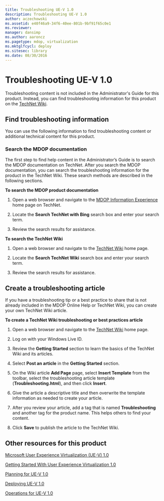 ```yaml
---
title: Troubleshooting UE-V 1.0
description: Troubleshooting UE-V 1.0
author: aczechowski
ms.assetid: e40f46a9-34f6-40ee-801b-9bf91f65c0e1
ms.reviewer: 
manager: dansimp
ms.author: aaroncz
ms.pagetype: mdop, virtualization
ms.mktglfcycl: deploy
ms.sitesec: library
ms.date: 08/30/2016
---
```



# Troubleshooting UE-V 1.0


Troubleshooting content is not included in the Administrator's Guide for this product. Instead, you can find troubleshooting information for this product on the [TechNet Wiki](https://go.microsoft.com/fwlink/p/?LinkId=224905).

## Find troubleshooting information


You can use the following information to find troubleshooting content or additional technical content for this product.

### Search the MDOP documentation

The first step to find help content in the Administrator’s Guide is to search the MDOP documentation on TechNet. After you search the MDOP documentation, you can search the troubleshooting information for the product in the TechNet Wiki. These search methods are described in the following sections.

**To search the MDOP product documentation**

1.  Open a web browser and navigate to the [MDOP Information Experience](https://go.microsoft.com/fwlink/p/?LinkId=236032) home page on TechNet.

2.  Locate the **Search TechNet with Bing** search box and enter your search term.

3.  Review the search results for assistance.

**To search the TechNet Wiki**

1.  Open a web browser and navigate to the [TechNet Wiki](https://go.microsoft.com/fwlink/p/?LinkId=224905) home page.

2.  Locate the **Search TechNet Wiki** search box and enter your search term.

3.  Review the search results for assistance.

## Create a troubleshooting article


If you have a troubleshooting tip or a best practice to share that is not already included in the MDOP Online Help or TechNet Wiki, you can create your own TechNet Wiki article.

**To create a TechNet Wiki troubleshooting or best practices article**

1.  Open a web browser and navigate to the [TechNet Wiki](https://go.microsoft.com/fwlink/p/?LinkId=224905) home page.

2.  Log on with your Windows Live ID.

3.  Review the **Getting Started** section to learn the basics of the TechNet Wiki and its articles.

4.  Select **Post an article** in the **Getting Started** section.

5.  On the Wiki article **Add Page** page, select **Insert Template** from the toolbar, select the troubleshooting article template (**Troubleshooting.html**), and then click **Insert**.

6.  Give the article a descriptive title and then overwrite the template information as needed to create your article.

7.  After you review your article, add a tag that is named **Troubleshooting** and another tag for the product name. This helps others to find your content.

8.  Click **Save** to publish the article to the TechNet Wiki.

## Other resources for this product


[Microsoft User Experience Virtualization (UE-V) 1.0](index.md)

[Getting Started With User Experience Virtualization 1.0](getting-started-with-user-experience-virtualization-10.md)

[Planning for UE-V 1.0](planning-for-ue-v-10.md)

[Deploying UE-V 1.0](deploying-ue-v-10.md)

[Operations for UE-V 1.0](operations-for-ue-v-10.md)

 

 





